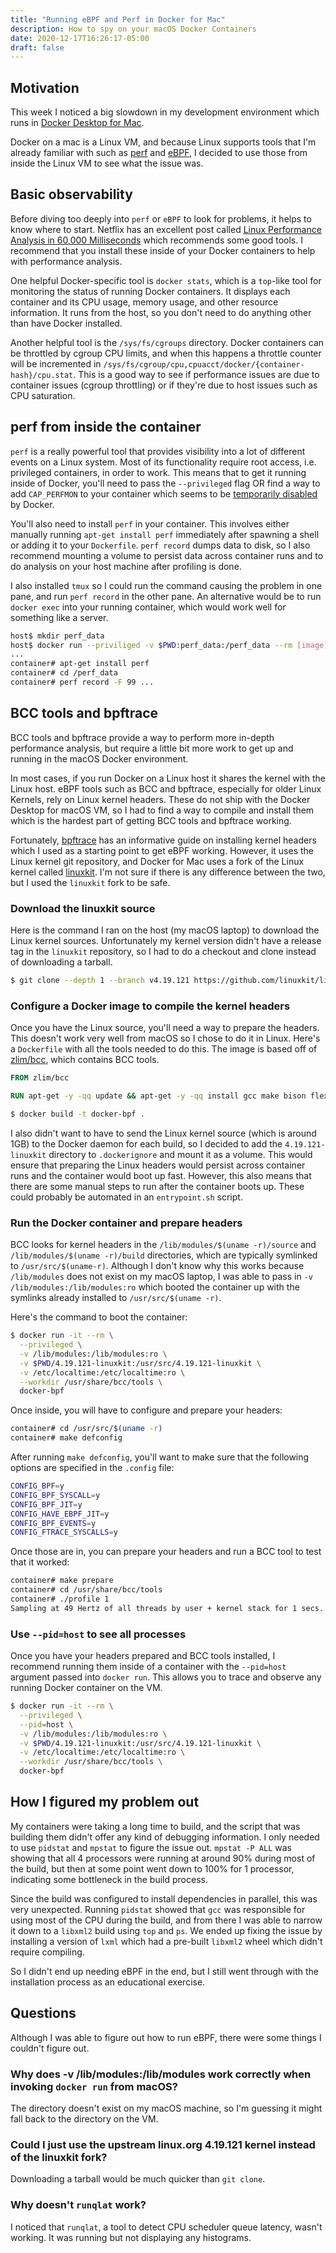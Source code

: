 ```yaml
---
title: "Running eBPF and Perf in Docker for Mac"
description: How to spy on your macOS Docker Containers
date: 2020-12-17T16:26:17-05:00
draft: false
---
```


## Motivation

This week I noticed a big slowdown in my development environment which runs in [Docker Desktop for Mac](https://www.docker.com/products/docker-desktop).

Docker on a mac is a Linux VM, and because Linux supports tools that I'm already familiar with such as [perf](https://perf.wiki.kernel.org/index.php/Main_Page) and [eBPF](http://www.brendangregg.com/ebpf.html), I decided to use those from inside the Linux VM to see what the issue was.

## Basic observability

Before diving too deeply into `perf` or `eBPF` to look for problems, it helps to know where to start. Netflix has an excellent post called [Linux Performance Analysis in 60,000 Milliseconds](https://netflixtechblog.com/linux-performance-analysis-in-60-000-milliseconds-accc10403c55) which recommends some good tools. I recommend that you install these inside of your Docker containers to help with performance analysis.

One helpful Docker-specific tool is `docker stats`, which is a `top`-like tool for monitoring the status of running Docker containers. It displays each container and its CPU usage, memory usage, and other resource information. It runs from the host, so you don't need to do anything other than have Docker installed.

Another helpful tool is the `/sys/fs/cgroups` directory. Docker containers can be throttled by cgroup CPU limits, and when this happens a throttle counter will be incremented in `/sys/fs/cgroup/cpu,cpuacct/docker/{container-hash}/cpu.stat`. This is a good way to see if performance issues are due to container issues (cgroup throttling) or if they're due to host issues such as CPU saturation.

## perf from inside the container

`perf` is a really powerful tool that provides visibility into a lot of different events on a Linux system. Most of its functionality require root access, i.e. privileged containers, in order to work. This means that to get it running inside of Docker, you'll need to pass the `--privileged` flag OR find a way to add `CAP_PERFMON` to your container which seems to be [temporarily disabled](https://github.com/moby/moby/pull/41563) by Docker.

You'll also need to install `perf` in your container. This involves either manually running `apt-get install perf` immediately after spawning a shell or adding it to your `Dockerfile`. `perf record` dumps data to disk, so I also recommend mounting a volume to persist data across container runs and to do analysis on your host machine after profiling is done.

I also installed `tmux` so I could run the command causing the problem in one pane, and run `perf record` in the other pane. An alternative would be to run `docker exec` into your running container, which would work well for something like a server.

```bash
host$ mkdir perf_data
host$ docker run --priviliged -v $PWD:perf_data:/perf_data --rm [image] bash
...
container# apt-get install perf
container# cd /perf_data
container# perf record -F 99 ...
```

## BCC tools and bpftrace

BCC tools and bpftrace provide a way to perform more in-depth performance analysis, but require a little bit more work to get up and running in the macOS Docker environment.

In most cases, if you run Docker on a Linux host it shares the kernel with the Linux host. eBPF tools such as BCC and bpftrace, especially for older Linux Kernels, rely on Linux kernel headers. These do not ship with the Docker Desktop for macOS VM, so I had to find a way to compile and install them which is the hardest part of getting BCC tools and bpftrace working.

Fortunately, [bpftrace](https://github.com/iovisor/bpftrace/blob/master/INSTALL.md#kernel-headers-install) has an informative guide on installing kernel headers which I used as a starting point to get eBPF working. However, it uses the Linux kernel git repository, and Docker for Mac uses a fork of the Linux kernel called [linuxkit](https://github.com/linuxkit/linux). I'm not sure if there is any difference between the two, but I used the `linuxkit` fork to be safe.

### Download the linuxkit source

Here is the command I ran on the host (my macOS laptop) to download the Linux kernel sources. Unfortunately my kernel version didn't have a release tag in the `linuxkit` repository, so I had to do a checkout and clone instead of downloading a tarball.

```bash
$ git clone --depth 1 --branch v4.19.121 https://github.com/linuxkit/linux 4.19.121-linuxkit
```

### Configure a Docker image to compile the kernel headers

Once you have the Linux source, you'll need a way to prepare the headers. This doesn't work very well from macOS so I chose to do it in Linux. Here's a `Dockerfile` with all the tools needed to do this. The image is based off of [zlim/bcc](https://github.com/zlim/bcc-docker), which contains BCC tools.

```Dockerfile
FROM zlim/bcc

RUN apt-get -y -qq update && apt-get -y -qq install gcc make bison flex bc libelf-dev vim
```

```bash
$ docker build -t docker-bpf .
```

I also didn't want to have to send the Linux kernel source (which is around 1GB) to the Docker daemon for each build, so I decided to add the `4.19.121-linuxkit` directory to `.dockerignore` and mount it as a volume. This would ensure that preparing the Linux headers would persist across container runs and the container would boot up fast. However, this also means that there are some manual steps to run after the container boots up. These could probably be automated in an `entrypoint.sh` script.

### Run the Docker container and prepare headers

BCC looks for kernel headers in the `/lib/modules/$(uname -r)/source` and `/lib/modules/$(uname -r)/build` directories, which are typically symlinked to `/usr/src/$(uname-r)`. Although I don't know why this works because `/lib/modules` does not exist on my macOS laptop, I was able to pass in `-v /lib/modules:/lib/modules:ro` which booted the container up with the symlinks already installed to `/usr/src/$(uname -r)`.

Here's the command to boot the container:

```bash
$ docker run -it --rm \
  --privileged \
  -v /lib/modules:/lib/modules:ro \
  -v $PWD/4.19.121-linuxkit:/usr/src/4.19.121-linuxkit \
  -v /etc/localtime:/etc/localtime:ro \
  --workdir /usr/share/bcc/tools \
  docker-bpf
```

Once inside, you will have to configure and prepare your headers:

```bash
container# cd /usr/src/$(uname -r)
container# make defconfig
```

After running `make defconfig`, you'll want to make sure that the following options are specified in the `.config` file:

```bash
CONFIG_BPF=y
CONFIG_BPF_SYSCALL=y
CONFIG_BPF_JIT=y
CONFIG_HAVE_EBPF_JIT=y
CONFIG_BPF_EVENTS=y
CONFIG_FTRACE_SYSCALLS=y
```

Once those are in, you can prepare your headers and run a BCC tool to test that it worked:

```bash
container# make prepare
container# cd /usr/share/bcc/tools
container# ./profile 1
Sampling at 49 Hertz of all threads by user + kernel stack for 1 secs.
```

### Use `--pid=host` to see all processes

Once you have your headers prepared and BCC tools installed, I recommend running them inside of a container with the `--pid=host` argument passed into `docker run`. This allows you to trace and observe any running Docker container on the VM.

```bash
$ docker run -it --rm \
  --privileged \
  --pid=host \
  -v /lib/modules:/lib/modules:ro \
  -v $PWD/4.19.121-linuxkit:/usr/src/4.19.121-linuxkit \
  -v /etc/localtime:/etc/localtime:ro \
  --workdir /usr/share/bcc/tools \
  docker-bpf
```

## How I figured my problem out

My containers were taking a long time to build, and the script that was building them didn't offer any kind of debugging information. I only needed to use `pidstat` and `mpstat` to figure the issue out. `mpstat -P ALL` was showing that all 4 processors were running at around 90% during most of the build, but then at some point went down to 100% for 1 processor, indicating some bottleneck in the build process.

Since the build was configured to install dependencies in parallel, this was very unexpected. Running `pidstat` showed that `gcc` was responsible for using most of the CPU during the build, and from there I was able to narrow it down to a `libxml2` build using `top` and `ps`. We ended up fixing the issue by installing a version of `lxml` which had a pre-built `libxml2` wheel which didn't require compiling.

So I didn't end up needing eBPF in the end, but I still went through with the installation process as an educational exercise.

## Questions

Although I was able to figure out how to run eBPF, there were some things I couldn't figure out.

### Why does -v /lib/modules:/lib/modules work correctly when invoking `docker run` from macOS?

The directory doesn't exist on my macOS machine, so I'm guessing it might fall back to the directory on the VM.

### Could I just use the upstream linux.org 4.19.121 kernel instead of the linuxkit fork?

Downloading a tarball would be much quicker than `git clone`.

### Why doesn't `runqlat` work?

I noticed that `runqlat`, a tool to detect CPU scheduler queue latency, wasn't working. It was running but not displaying any histograms.
